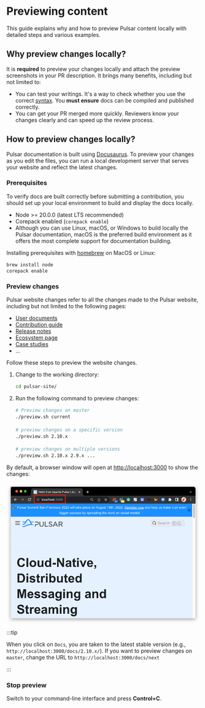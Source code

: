 # Previewing content

This guide explains why and how to preview Pulsar content locally with detailed steps and various examples.

## Why preview changes locally?

It is **required** to preview your changes locally and attach the preview screenshots in your PR description. It brings many benefits, including but not limited to:

* You can test your writings. It's a way to check whether you use the correct [syntax](document-syntax.md). You **must ensure** docs can be compiled and published correctly.
* You can get your PR merged more quickly. Reviewers know your changes clearly and can speed up the review process.

## How to preview changes locally?

Pulsar documentation is built using [Docusaurus](https://docusaurus.io/). To preview your changes as you edit the files, you can run a local development server that serves your website and reflect the latest changes.

### Prerequisites

To verify docs are built correctly before submitting a contribution, you should set up your local environment to build and display the docs locally.

* Node >= 20.0.0 (latest LTS recommended)
* Corepack enabled (`corepack enable`)
* Although you can use Linux, macOS, or Windows to build locally the Pulsar documentation, macOS is the preferred build environment as it offers the most complete support for documentation building.

Installing prerequisites with [homebrew](https://brew.sh/) on MacOS or Linux:

```shell
brew install node
corepack enable
```

### Preview changes

Pulsar website changes refer to all the changes made to the Pulsar website, including but not limited to the following pages:

* [User documents](pathname:///docs)
* [Contribution guide](about.md)
* [Release notes](pathname:///release-notes/)
* [Ecosystem page](pathname:///ecosystem)
* [Case studies](pathname:///case-studies)
* ...

Follow these steps to preview the website changes.

1. Change to the working directory:

    ```bash
    cd pulsar-site/
    ```

2. Run the following command to preview changes:

   ```bash
   # Preview changes on master
   ./preview.sh current

   # preview changes on a specific version
   ./preview.sh 2.10.x

   # preview changes on multiple versions
   ./preview.sh 2.10.x 2.9.x ...
   ```

By default, a browser window will open at [http://localhost:3000](http://localhost:3000) to show the changes:

![alt_text](media/website-preview.png)

:::tip

When you click on `Docs`, you are taken to the latest stable version (e.g., `http://localhost:3000/docs/2.10.x/`). If you want to preview changes on `master`, change the URL to `http://localhost:3000/docs/next`

:::
### Stop preview

Switch to your command-line interface and press **Control+C**.
